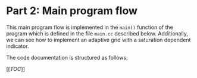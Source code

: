 # Part 2: Main program flow

This main program flow is implemented in the `main()` function
of the program which is defined in the file `main.cc` described below. Additionally, we can see how to implement an adaptive grid with a saturation dependent indicator.

The code documentation is structured as follows:

[[_TOC_]]
